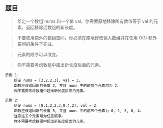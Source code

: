 ## 题目
> 给定一个数组 nums 和一个值 val，你需要原地移除所有数值等于 val 的元素，返回移除后数组的新长度。

> 不要使用额外的数组空间，你必须在原地修改输入数组并在使用 O(1) 额外空间的条件下完成。

> 元素的顺序可以改变。

>你不需要考虑数组中超出新长度后面的元素。
```
示例 1:
    给定 nums = [3,2,2,3], val = 3,
    函数应该返回新的长度 2, 并且 nums 中的前两个元素均为 2。
    你不需要考虑数组中超出新长度后面的元素。
```
```
示例 2:
    给定 nums = [0,1,2,2,3,0,4,2], val = 2,
    函数应该返回新的长度 5, 并且 nums 中的前五个元素为 0, 1, 3, 0, 4。
    注意这五个元素可为任意顺序。
    你不需要考虑数组中超出新长度后面的元素。
```